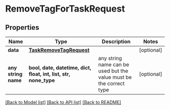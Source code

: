# RemoveTagForTaskRequest


## Properties
Name | Type | Description | Notes
------------ | ------------- | ------------- | -------------
**data** | [**TaskRemoveTagRequest**](TaskRemoveTagRequest.md) |  | [optional] 
**any string name** | **bool, date, datetime, dict, float, int, list, str, none_type** | any string name can be used but the value must be the correct type | [optional]

[[Back to Model list]](../README.md#documentation-for-models) [[Back to API list]](../README.md#documentation-for-api-endpoints) [[Back to README]](../README.md)


